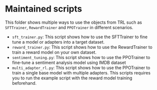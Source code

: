 # Maintained scripts

This folder shows multiple ways to use the objects from TRL such as `SFTTrainer`, `RewardTrainer` and `PPOTrainer` in different scenarios. 

- `sft_trainer.py`: This script shows how to use the SFTTrainer to fine tune a model or adapters into a target dataset.
- `reward_trainer.py`: This script shows how to use the RewardTrainer to train a reward model on your own dataset.
- `sentiment_tuning.py`: This script shows how to use the PPOTrainer to fine-tune a sentiment analysis model using IMDB dataset
- `multi_adapter_rl.py`: This script shows how to use the PPOTrainer to train a single base model with multiple adapters. This scripts requires you to run the example script with the reward model training beforehand.